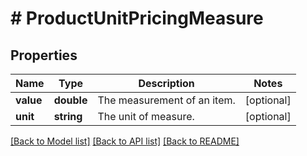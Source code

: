 # # ProductUnitPricingMeasure

## Properties

Name | Type | Description | Notes
------------ | ------------- | ------------- | -------------
**value** | **double** | The measurement of an item. | [optional]
**unit** | **string** | The unit of measure. | [optional]

[[Back to Model list]](../../README.md#models) [[Back to API list]](../../README.md#endpoints) [[Back to README]](../../README.md)
